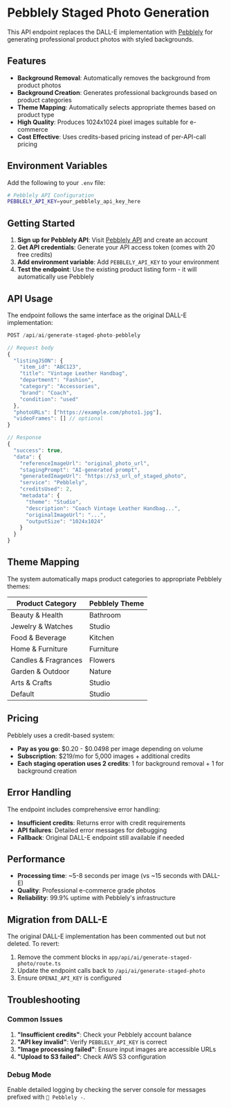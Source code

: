 # Pebblely Staged Photo Generation

This API endpoint replaces the DALL-E implementation with [Pebblely](https://pebblely.com/docs/) for generating professional product photos with styled backgrounds.

## Features

- **Background Removal**: Automatically removes the background from product photos
- **Background Creation**: Generates professional backgrounds based on product categories
- **Theme Mapping**: Automatically selects appropriate themes based on product type
- **High Quality**: Produces 1024x1024 pixel images suitable for e-commerce
- **Cost Effective**: Uses credits-based pricing instead of per-API-call pricing

## Environment Variables

Add the following to your `.env` file:

```bash
# Pebblely API Configuration
PEBBLELY_API_KEY=your_pebblely_api_key_here
```

## Getting Started

1. **Sign up for Pebblely API**: Visit [Pebblely API](https://pebblely.com/docs/) and create an account
2. **Get API credentials**: Generate your API access token (comes with 20 free credits)
3. **Add environment variable**: Add `PEBBLELY_API_KEY` to your environment
4. **Test the endpoint**: Use the existing product listing form - it will automatically use Pebblely

## API Usage

The endpoint follows the same interface as the original DALL-E implementation:

```typescript
POST /api/ai/generate-staged-photo-pebblely

// Request body
{
  "listingJSON": {
    "item_id": "ABC123",
    "title": "Vintage Leather Handbag",
    "department": "Fashion",
    "category": "Accessories",
    "brand": "Coach",
    "condition": "used"
  },
  "photoURLs": ["https://example.com/photo1.jpg"],
  "videoFrames": [] // optional
}

// Response
{
  "success": true,
  "data": {
    "referenceImageUrl": "original_photo_url",
    "stagingPrompt": "AI-generated prompt",
    "generatedImageUrl": "https://s3_url_of_staged_photo",
    "service": "Pebblely",
    "creditsUsed": 2,
    "metadata": {
      "theme": "Studio",
      "description": "Coach Vintage Leather Handbag...",
      "originalImageUrl": "...",
      "outputSize": "1024x1024"
    }
  }
}
```

## Theme Mapping

The system automatically maps product categories to appropriate Pebblely themes:

| Product Category | Pebblely Theme |
|------------------|----------------|
| Beauty & Health | Bathroom |
| Jewelry & Watches | Studio |
| Food & Beverage | Kitchen |
| Home & Furniture | Furniture |
| Candles & Fragrances | Flowers |
| Garden & Outdoor | Nature |
| Arts & Crafts | Studio |
| Default | Studio |

## Pricing

Pebblely uses a credit-based system:

- **Pay as you go**: $0.20 - $0.0498 per image depending on volume
- **Subscription**: $219/mo for 5,000 images + additional credits
- **Each staging operation uses 2 credits**: 1 for background removal + 1 for background creation

## Error Handling

The endpoint includes comprehensive error handling:

- **Insufficient credits**: Returns error with credit requirements
- **API failures**: Detailed error messages for debugging
- **Fallback**: Original DALL-E endpoint still available if needed

## Performance

- **Processing time**: ~5-8 seconds per image (vs ~15 seconds with DALL-E)
- **Quality**: Professional e-commerce grade photos
- **Reliability**: 99.9% uptime with Pebblely's infrastructure

## Migration from DALL-E

The original DALL-E implementation has been commented out but not deleted. To revert:

1. Remove the comment blocks in `app/api/ai/generate-staged-photo/route.ts`
2. Update the endpoint calls back to `/api/ai/generate-staged-photo`
3. Ensure `OPENAI_API_KEY` is configured

## Troubleshooting

### Common Issues

1. **"Insufficient credits"**: Check your Pebblely account balance
2. **"API key invalid"**: Verify `PEBBLELY_API_KEY` is correct
3. **"Image processing failed"**: Ensure input images are accessible URLs
4. **"Upload to S3 failed"**: Check AWS S3 configuration

### Debug Mode

Enable detailed logging by checking the server console for messages prefixed with `🎨 Pebblely -`.


